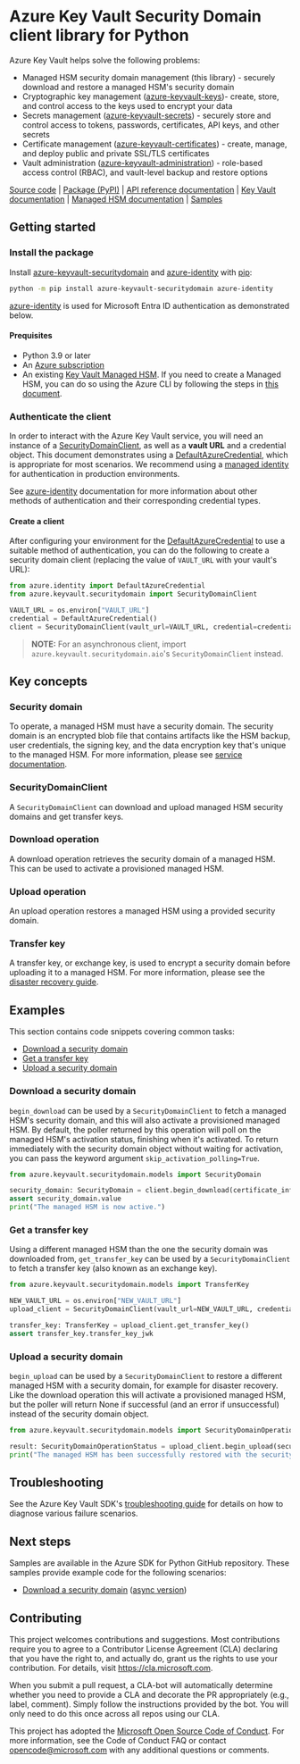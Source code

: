 # Azure Key Vault Security Domain client library for Python

Azure Key Vault helps solve the following problems:

- Managed HSM security domain management (this library) - securely download and restore a managed HSM's security domain
- Cryptographic key management ([azure-keyvault-keys](https://github.com/Azure/azure-sdk-for-python/tree/main/sdk/keyvault/azure-keyvault-keys))- create, store, and control
access to the keys used to encrypt your data
- Secrets management
([azure-keyvault-secrets](https://github.com/Azure/azure-sdk-for-python/tree/main/sdk/keyvault/azure-keyvault-secrets)) -
securely store and control access to tokens, passwords, certificates, API keys,
and other secrets
- Certificate management
([azure-keyvault-certificates](https://github.com/Azure/azure-sdk-for-python/tree/main/sdk/keyvault/azure-keyvault-certificates)) -
create, manage, and deploy public and private SSL/TLS certificates
- Vault administration ([azure-keyvault-administration](https://github.com/Azure/azure-sdk-for-python/tree/main/sdk/keyvault/azure-keyvault-administration)) - role-based access control (RBAC), and vault-level backup and restore options

[Source code][library_src]
| [Package (PyPI)][pypi_package]
| [API reference documentation][reference_docs]
| [Key Vault documentation][azure_keyvault]
| [Managed HSM documentation][azure_managedhsm]
| [Samples][samples]

## Getting started

### Install the package

Install [azure-keyvault-securitydomain][pypi_package] and [azure-identity][azure_identity_pypi] with [pip][pip]:

```Bash
python -m pip install azure-keyvault-securitydomain azure-identity
```

[azure-identity][azure_identity] is used for Microsoft Entra ID authentication as demonstrated below.

#### Prequisites

- Python 3.9 or later
- An [Azure subscription][azure_sub]
- An existing [Key Vault Managed HSM][azure_managedhsm]. If you need to create a Managed HSM, you can do so using the Azure CLI by following the steps in [this document][managed_hsm_cli].

### Authenticate the client

In order to interact with the Azure Key Vault service, you will need an instance of a
[SecurityDomainClient][securitydomain_client_docs], as well as a **vault URL** and a credential object. This document
demonstrates using a [DefaultAzureCredential][default_cred_ref], which is appropriate for most scenarios. We recommend
using a [managed identity][managed_identity] for authentication in production environments.

See [azure-identity][azure_identity] documentation for more information about other methods of authentication and their
corresponding credential types.

#### Create a client

After configuring your environment for the [DefaultAzureCredential][default_cred_ref] to use a suitable method of
authentication, you can do the following to create a security domain client (replacing the value of `VAULT_URL` with
your vault's URL):

<!-- SNIPPET:hello_world.create_a_security_domain_client -->

```python
from azure.identity import DefaultAzureCredential
from azure.keyvault.securitydomain import SecurityDomainClient

VAULT_URL = os.environ["VAULT_URL"]
credential = DefaultAzureCredential()
client = SecurityDomainClient(vault_url=VAULT_URL, credential=credential)
```

<!-- END SNIPPET -->

> **NOTE:** For an asynchronous client, import `azure.keyvault.securitydomain.aio`'s `SecurityDomainClient` instead.

## Key concepts

### Security domain

To operate, a managed HSM must have a security domain. The security domain is an encrypted blob file that contains
artifacts like the HSM backup, user credentials, the signing key, and the data encryption key that's unique to the
managed HSM. For more information, please see [service documentation][securitydomain_docs].

### SecurityDomainClient

A `SecurityDomainClient` can download and upload managed HSM security domains and get transfer keys.

### Download operation

A download operation retrieves the security domain of a managed HSM. This can be used to activate a provisioned
managed HSM.

### Upload operation

An upload operation restores a managed HSM using a provided security domain.

### Transfer key

A transfer key, or exchange key, is used to encrypt a security domain before uploading it to a managed HSM. For more
information, please see the [disaster recovery guide][disaster_recovery].

## Examples

This section contains code snippets covering common tasks:

- [Download a security domain](#download-a-security-domain)
- [Get a transfer key](#get-a-transfer-key)
- [Upload a security domain](#upload-a-security-domain)

### Download a security domain

`begin_download` can be used by a `SecurityDomainClient` to fetch a managed HSM's security domain, and this will also
activate a provisioned managed HSM. By default, the poller returned by this operation will poll on the managed HSM's
activation status, finishing when it's activated. To return immediately with the security domain object without waiting
for activation, you can pass the keyword argument `skip_activation_polling=True`.

```python
from azure.keyvault.securitydomain.models import SecurityDomain

security_domain: SecurityDomain = client.begin_download(certificate_info=certs_object).result()
assert security_domain.value
print("The managed HSM is now active.")
```

### Get a transfer key

Using a different managed HSM than the one the security domain was downloaded from, `get_transfer_key` can be used by
a `SecurityDomainClient` to fetch a transfer key (also known as an exchange key).

```python
from azure.keyvault.securitydomain.models import TransferKey

NEW_VAULT_URL = os.environ["NEW_VAULT_URL"]
upload_client = SecurityDomainClient(vault_url=NEW_VAULT_URL, credential=credential)

transfer_key: TransferKey = upload_client.get_transfer_key()
assert transfer_key.transfer_key_jwk
```

### Upload a security domain

`begin_upload` can be used by a `SecurityDomainClient` to restore a different managed HSM with a security domain, for
example for disaster recovery. Like the download operation this will activate a provisioned managed HSM, but the poller
will return None if successful (and an error if unsuccessful) instead of the security domain object.

```python
from azure.keyvault.securitydomain.models import SecurityDomainOperationStatus

result: SecurityDomainOperationStatus = upload_client.begin_upload(security_domain=result).result()
print("The managed HSM has been successfully restored with the security domain.")
```

## Troubleshooting

See the Azure Key Vault SDK's
[troubleshooting guide](https://github.com/Azure/azure-sdk-for-python/blob/main/sdk/keyvault/TROUBLESHOOTING.md) for
details on how to diagnose various failure scenarios.

## Next steps
Samples are available in the Azure SDK for Python GitHub repository. These samples provide example code for the
following scenarios:

- [Download a security domain][hello_world_sample] ([async version][hello_world_async_sample])

## Contributing

This project welcomes contributions and suggestions. Most contributions require
you to agree to a Contributor License Agreement (CLA) declaring that you have
the right to, and actually do, grant us the rights to use your contribution.
For details, visit https://cla.microsoft.com.

When you submit a pull request, a CLA-bot will automatically determine whether
you need to provide a CLA and decorate the PR appropriately (e.g., label,
comment). Simply follow the instructions provided by the bot. You will only
need to do this once across all repos using our CLA.

This project has adopted the
[Microsoft Open Source Code of Conduct][code_of_conduct]. For more information,
see the Code of Conduct FAQ or contact opencode@microsoft.com with any
additional questions or comments.

<!-- LINKS -->
[azure_identity]: https://github.com/Azure/azure-sdk-for-python/tree/main/sdk/identity/azure-identity
[azure_identity_pypi]: https://pypi.org/project/azure-identity/
[azure_keyvault]: https://learn.microsoft.com/azure/key-vault/
[azure_managedhsm]: https://learn.microsoft.com/azure/key-vault/managed-hsm/
[azure_sub]: https://azure.microsoft.com/free/

[code_of_conduct]: https://opensource.microsoft.com/codeofconduct/

[default_cred_ref]: https://aka.ms/azsdk/python/identity/docs#azure.identity.DefaultAzureCredential
[disaster_recovery]: https://learn.microsoft.com/azure/key-vault/managed-hsm/disaster-recovery-guide

[hello_world_sample]: https://github.com/Azure/azure-sdk-for-python/tree/main/sdk/keyvault/azure-keyvault-securitydomain/samples/hello_world.py
[hello_world_async_sample]: https://github.com/Azure/azure-sdk-for-python/tree/main/sdk/keyvault/azure-keyvault-securitydomain/samples/hello_world_async.py

[library_src]: https://github.com/Azure/azure-sdk-for-python/tree/main/sdk/keyvault/azure-keyvault-securitydomain/azure/keyvault/securitydomain

[managed_hsm_cli]: https://learn.microsoft.com/azure/key-vault/managed-hsm/quick-create-cli
[managed_identity]: https://learn.microsoft.com/entra/identity/managed-identities-azure-resources/overview

[pip]: https://pypi.org/project/pip/
[pypi_package]: https://pypi.org/project/azure-keyvault-securitydomain/

[reference_docs]: https://aka.ms/azsdk/python/keyvault-securitydomain/docs

[samples]: https://github.com/Azure/azure-sdk-for-python/tree/main/sdk/keyvault/azure-keyvault-securitydomain/samples
[securitydomain_client_docs]: https://aka.ms/azsdk/python/keyvault-securitydomain/docs#azure.keyvault.securitydomain.SecurityDomainClient
[securitydomain_docs]: https://learn.microsoft.com/azure/key-vault/managed-hsm/security-domain
